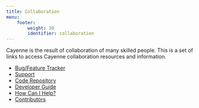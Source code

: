 ```yaml
---
title: Collaboration
menu:  
    footer:
        weight: 30
        identifier: collaboration
---
```


Cayenne is the result of collaboration of many skilled people. This is a
set of links to access Cayenne collaboration resources and information.

* [Bug/Feature Tracker](http://issues.apache.org/jira/browse/CAY)
* [Support](support.html)
* [Code Repository](code-repository.html)
* [Developer Guide](developer-guide.html)
* [How Can I Help?](how-can-i-help.html)
* [Contributors](contributors.html)